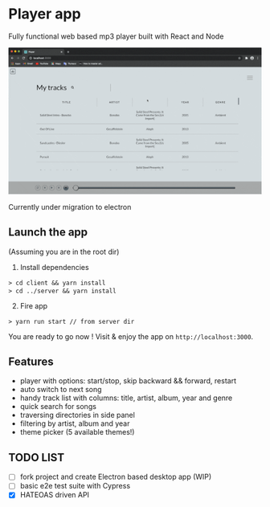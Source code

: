 # Player app

Fully functional web based mp3 player built with React and Node

![Alt Demo](https://raw.githubusercontent.com/jedluk/random/master/player/player_demo.gif)

Currently under migration to electron

## Launch the app

(Assuming you are in the root dir)

1. Install dependencies

```
> cd client && yarn install
> cd ../server && yarn install
```

2. Fire app

```
> yarn run start // from server dir
```

You are ready to go now !
Visit & enjoy the app on `http://localhost:3000`.

## Features

- player with options: start/stop, skip backward && forward, restart
- auto switch to next song
- handy track list with columns: title, artist, album, year and genre
- quick search for songs
- traversing directories in side panel
- filtering by artist, album and year
- theme picker (5 available themes!)

## TODO LIST

- [ ] fork project and create Electron based desktop app (WIP)
- [ ] basic e2e test suite with Cypress
- [x] HATEOAS driven API
